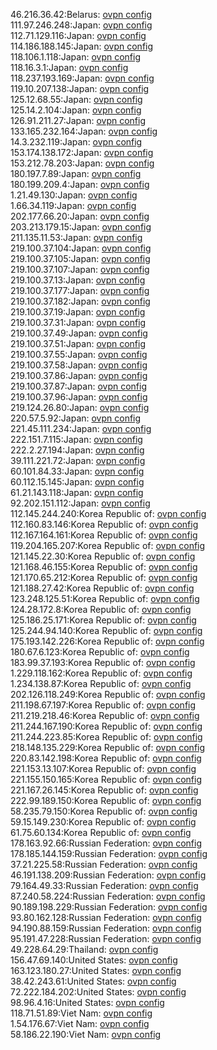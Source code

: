 46.216.36.42:Belarus: [ovpn config](vpn/46_216_36_42.ovpn)  
111.97.246.248:Japan: [ovpn config](vpn/111_97_246_248.ovpn)  
112.71.129.116:Japan: [ovpn config](vpn/112_71_129_116.ovpn)  
114.186.188.145:Japan: [ovpn config](vpn/114_186_188_145.ovpn)  
118.106.1.118:Japan: [ovpn config](vpn/118_106_1_118.ovpn)  
118.16.3.1:Japan: [ovpn config](vpn/118_16_3_1.ovpn)  
118.237.193.169:Japan: [ovpn config](vpn/118_237_193_169.ovpn)  
119.10.207.138:Japan: [ovpn config](vpn/119_10_207_138.ovpn)  
125.12.68.55:Japan: [ovpn config](vpn/125_12_68_55.ovpn)  
125.14.2.104:Japan: [ovpn config](vpn/125_14_2_104.ovpn)  
126.91.211.27:Japan: [ovpn config](vpn/126_91_211_27.ovpn)  
133.165.232.164:Japan: [ovpn config](vpn/133_165_232_164.ovpn)  
14.3.232.119:Japan: [ovpn config](vpn/14_3_232_119.ovpn)  
153.174.138.172:Japan: [ovpn config](vpn/153_174_138_172.ovpn)  
153.212.78.203:Japan: [ovpn config](vpn/153_212_78_203.ovpn)  
180.197.7.89:Japan: [ovpn config](vpn/180_197_7_89.ovpn)  
180.199.209.4:Japan: [ovpn config](vpn/180_199_209_4.ovpn)  
1.21.49.130:Japan: [ovpn config](vpn/1_21_49_130.ovpn)  
1.66.34.119:Japan: [ovpn config](vpn/1_66_34_119.ovpn)  
202.177.66.20:Japan: [ovpn config](vpn/202_177_66_20.ovpn)  
203.213.179.15:Japan: [ovpn config](vpn/203_213_179_15.ovpn)  
211.135.11.53:Japan: [ovpn config](vpn/211_135_11_53.ovpn)  
219.100.37.104:Japan: [ovpn config](vpn/219_100_37_104.ovpn)  
219.100.37.105:Japan: [ovpn config](vpn/219_100_37_105.ovpn)  
219.100.37.107:Japan: [ovpn config](vpn/219_100_37_107.ovpn)  
219.100.37.13:Japan: [ovpn config](vpn/219_100_37_13.ovpn)  
219.100.37.177:Japan: [ovpn config](vpn/219_100_37_177.ovpn)  
219.100.37.182:Japan: [ovpn config](vpn/219_100_37_182.ovpn)  
219.100.37.19:Japan: [ovpn config](vpn/219_100_37_19.ovpn)  
219.100.37.31:Japan: [ovpn config](vpn/219_100_37_31.ovpn)  
219.100.37.49:Japan: [ovpn config](vpn/219_100_37_49.ovpn)  
219.100.37.51:Japan: [ovpn config](vpn/219_100_37_51.ovpn)  
219.100.37.55:Japan: [ovpn config](vpn/219_100_37_55.ovpn)  
219.100.37.58:Japan: [ovpn config](vpn/219_100_37_58.ovpn)  
219.100.37.86:Japan: [ovpn config](vpn/219_100_37_86.ovpn)  
219.100.37.87:Japan: [ovpn config](vpn/219_100_37_87.ovpn)  
219.100.37.96:Japan: [ovpn config](vpn/219_100_37_96.ovpn)  
219.124.26.80:Japan: [ovpn config](vpn/219_124_26_80.ovpn)  
220.57.5.92:Japan: [ovpn config](vpn/220_57_5_92.ovpn)  
221.45.111.234:Japan: [ovpn config](vpn/221_45_111_234.ovpn)  
222.151.7.115:Japan: [ovpn config](vpn/222_151_7_115.ovpn)  
222.2.27.194:Japan: [ovpn config](vpn/222_2_27_194.ovpn)  
39.111.221.72:Japan: [ovpn config](vpn/39_111_221_72.ovpn)  
60.101.84.33:Japan: [ovpn config](vpn/60_101_84_33.ovpn)  
60.112.15.145:Japan: [ovpn config](vpn/60_112_15_145.ovpn)  
61.21.143.118:Japan: [ovpn config](vpn/61_21_143_118.ovpn)  
92.202.151.112:Japan: [ovpn config](vpn/92_202_151_112.ovpn)  
112.145.244.240:Korea Republic of: [ovpn config](vpn/112_145_244_240.ovpn)  
112.160.83.146:Korea Republic of: [ovpn config](vpn/112_160_83_146.ovpn)  
112.167.164.161:Korea Republic of: [ovpn config](vpn/112_167_164_161.ovpn)  
119.204.165.207:Korea Republic of: [ovpn config](vpn/119_204_165_207.ovpn)  
121.145.22.30:Korea Republic of: [ovpn config](vpn/121_145_22_30.ovpn)  
121.168.46.155:Korea Republic of: [ovpn config](vpn/121_168_46_155.ovpn)  
121.170.65.212:Korea Republic of: [ovpn config](vpn/121_170_65_212.ovpn)  
121.188.27.42:Korea Republic of: [ovpn config](vpn/121_188_27_42.ovpn)  
123.248.125.51:Korea Republic of: [ovpn config](vpn/123_248_125_51.ovpn)  
124.28.172.8:Korea Republic of: [ovpn config](vpn/124_28_172_8.ovpn)  
125.186.25.171:Korea Republic of: [ovpn config](vpn/125_186_25_171.ovpn)  
125.244.94.140:Korea Republic of: [ovpn config](vpn/125_244_94_140.ovpn)  
175.193.142.226:Korea Republic of: [ovpn config](vpn/175_193_142_226.ovpn)  
180.67.6.123:Korea Republic of: [ovpn config](vpn/180_67_6_123.ovpn)  
183.99.37.193:Korea Republic of: [ovpn config](vpn/183_99_37_193.ovpn)  
1.229.118.162:Korea Republic of: [ovpn config](vpn/1_229_118_162.ovpn)  
1.234.138.87:Korea Republic of: [ovpn config](vpn/1_234_138_87.ovpn)  
202.126.118.249:Korea Republic of: [ovpn config](vpn/202_126_118_249.ovpn)  
211.198.67.197:Korea Republic of: [ovpn config](vpn/211_198_67_197.ovpn)  
211.219.218.46:Korea Republic of: [ovpn config](vpn/211_219_218_46.ovpn)  
211.244.167.190:Korea Republic of: [ovpn config](vpn/211_244_167_190.ovpn)  
211.244.223.85:Korea Republic of: [ovpn config](vpn/211_244_223_85.ovpn)  
218.148.135.229:Korea Republic of: [ovpn config](vpn/218_148_135_229.ovpn)  
220.83.142.198:Korea Republic of: [ovpn config](vpn/220_83_142_198.ovpn)  
221.153.13.107:Korea Republic of: [ovpn config](vpn/221_153_13_107.ovpn)  
221.155.150.165:Korea Republic of: [ovpn config](vpn/221_155_150_165.ovpn)  
221.167.26.145:Korea Republic of: [ovpn config](vpn/221_167_26_145.ovpn)  
222.99.189.150:Korea Republic of: [ovpn config](vpn/222_99_189_150.ovpn)  
58.235.79.150:Korea Republic of: [ovpn config](vpn/58_235_79_150.ovpn)  
59.15.149.230:Korea Republic of: [ovpn config](vpn/59_15_149_230.ovpn)  
61.75.60.134:Korea Republic of: [ovpn config](vpn/61_75_60_134.ovpn)  
178.163.92.66:Russian Federation: [ovpn config](vpn/178_163_92_66.ovpn)  
178.185.144.159:Russian Federation: [ovpn config](vpn/178_185_144_159.ovpn)  
37.21.225.58:Russian Federation: [ovpn config](vpn/37_21_225_58.ovpn)  
46.191.138.209:Russian Federation: [ovpn config](vpn/46_191_138_209.ovpn)  
79.164.49.33:Russian Federation: [ovpn config](vpn/79_164_49_33.ovpn)  
87.240.58.224:Russian Federation: [ovpn config](vpn/87_240_58_224.ovpn)  
90.189.198.229:Russian Federation: [ovpn config](vpn/90_189_198_229.ovpn)  
93.80.162.128:Russian Federation: [ovpn config](vpn/93_80_162_128.ovpn)  
94.190.88.159:Russian Federation: [ovpn config](vpn/94_190_88_159.ovpn)  
95.191.47.228:Russian Federation: [ovpn config](vpn/95_191_47_228.ovpn)  
49.228.64.29:Thailand: [ovpn config](vpn/49_228_64_29.ovpn)  
156.47.69.140:United States: [ovpn config](vpn/156_47_69_140.ovpn)  
163.123.180.27:United States: [ovpn config](vpn/163_123_180_27.ovpn)  
38.42.243.61:United States: [ovpn config](vpn/38_42_243_61.ovpn)  
72.222.184.202:United States: [ovpn config](vpn/72_222_184_202.ovpn)  
98.96.4.16:United States: [ovpn config](vpn/98_96_4_16.ovpn)  
118.71.51.89:Viet Nam: [ovpn config](vpn/118_71_51_89.ovpn)  
1.54.176.67:Viet Nam: [ovpn config](vpn/1_54_176_67.ovpn)  
58.186.22.190:Viet Nam: [ovpn config](vpn/58_186_22_190.ovpn)  
